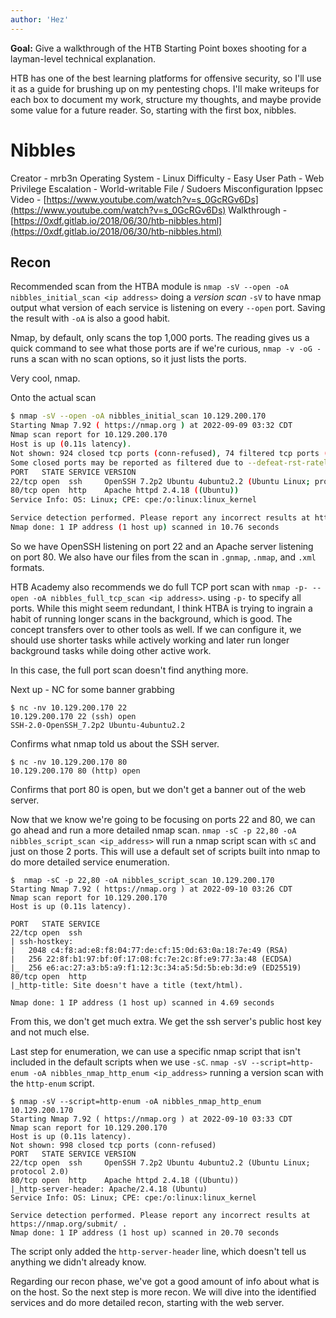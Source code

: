 ```yaml
---
author: 'Hez'
---
```

**Goal:** Give a walkthrough of the HTB Starting Point boxes shooting for a layman-level technical explanation.

HTB has one of the best learning platforms for offensive security, so I'll use it as a guide for brushing up on my pentesting chops. I'll make writeups for each box to document my work, structure my thoughts, and maybe provide some value for a future reader. So, starting with the first box, nibbles.   

# Nibbles
Creator - mrb3n
Operating System - Linux
Difficulty - Easy
User Path - Web
Privilege Escalation - World-writable File / Sudoers Misconfiguration
Ippsec Video - [https://www.youtube.com/watch?v=s_0GcRGv6Ds](https://www.youtube.com/watch?v=s_0GcRGv6Ds)
Walkthrough - [https://0xdf.gitlab.io/2018/06/30/htb-nibbles.html](https://0xdf.gitlab.io/2018/06/30/htb-nibbles.html)

## Recon
Recommended scan from the HTBA module is `nmap -sV --open -oA nibbles_initial_scan <ip address>` doing a *version scan* `-sV` to have nmap output what version of each service is listening on every `--open` port. Saving the result with `-oA` is also a good habit.

Nmap, by default, only scans the top 1,000 ports. The reading gives us a quick command to see what those ports are if we're curious, `nmap -v -oG -` runs a scan with no scan options, so it just lists the ports.

Very cool, nmap.

Onto the actual scan

```bash
$ nmap -sV --open -oA nibbles_initial_scan 10.129.200.170
Starting Nmap 7.92 ( https://nmap.org ) at 2022-09-09 03:32 CDT
Nmap scan report for 10.129.200.170
Host is up (0.11s latency).
Not shown: 924 closed tcp ports (conn-refused), 74 filtered tcp ports (no-response)
Some closed ports may be reported as filtered due to --defeat-rst-ratelimit
PORT   STATE SERVICE VERSION
22/tcp open  ssh     OpenSSH 7.2p2 Ubuntu 4ubuntu2.2 (Ubuntu Linux; protocol 2.0)
80/tcp open  http    Apache httpd 2.4.18 ((Ubuntu))
Service Info: OS: Linux; CPE: cpe:/o:linux:linux_kernel

Service detection performed. Please report any incorrect results at https://nmap.org/submit/ .
Nmap done: 1 IP address (1 host up) scanned in 10.76 seconds

```

So we have OpenSSH listening on port 22 and an Apache server listening on port 80. We also have our files from the scan in `.gnmap`, `.nmap`, and `.xml` formats. 

HTB Academy also recommends we do full TCP port scan with `nmap -p- --open -oA nibbles_full_tcp_scan <ip address>`. using `-p-` to specify all ports. While this might seem redundant, I think HTBA is trying to ingrain a habit of running longer scans in the background, which is good. The concept transfers over to other tools as well. If we can configure it, we should use shorter tasks while actively working and later run longer background tasks while doing other active work.

In this case, the full port scan doesn't find anything more.

Next up - NC for some banner grabbing

```shell
$ nc -nv 10.129.200.170 22
10.129.200.170 22 (ssh) open
SSH-2.0-OpenSSH_7.2p2 Ubuntu-4ubuntu2.2
```

Confirms what nmap told us about the SSH server.

```shell
$ nc -nv 10.129.200.170 80
10.129.200.170 80 (http) open
```

Confirms that port 80 is open, but we don't get a banner out of the web server.

Now that we know we're going to be focusing on ports 22 and 80, we can go ahead and run a more detailed nmap scan. `nmap -sC -p 22,80 -oA nibbles_script_scan <ip_address>` will run a nmap script scan with `sC` and just on those 2 ports. This will use a default set of scripts built into nmap to do more detailed service enumeration.

```shell
$  nmap -sC -p 22,80 -oA nibbles_script_scan 10.129.200.170
Starting Nmap 7.92 ( https://nmap.org ) at 2022-09-10 03:26 CDT
Nmap scan report for 10.129.200.170
Host is up (0.11s latency).

PORT   STATE SERVICE
22/tcp open  ssh
| ssh-hostkey: 
|   2048 c4:f8:ad:e8:f8:04:77:de:cf:15:0d:63:0a:18:7e:49 (RSA)
|   256 22:8f:b1:97:bf:0f:17:08:fc:7e:2c:8f:e9:77:3a:48 (ECDSA)
|_  256 e6:ac:27:a3:b5:a9:f1:12:3c:34:a5:5d:5b:eb:3d:e9 (ED25519)
80/tcp open  http
|_http-title: Site doesn't have a title (text/html).

Nmap done: 1 IP address (1 host up) scanned in 4.69 seconds
```

From this, we don't get much extra. We get the ssh server's public host key and not much else.

Last step for enumeration, we can use a specific nmap script that isn't included in the default scripts when we use `-sC`. `nmap -sV --script=http-enum -oA nibbles_nmap_http_enum <ip_address>` running a version scan with the `http-enum` script.

```shell
$ nmap -sV --script=http-enum -oA nibbles_nmap_http_enum 10.129.200.170
Starting Nmap 7.92 ( https://nmap.org ) at 2022-09-10 03:33 CDT
Nmap scan report for 10.129.200.170
Host is up (0.11s latency).
Not shown: 998 closed tcp ports (conn-refused)
PORT   STATE SERVICE VERSION
22/tcp open  ssh     OpenSSH 7.2p2 Ubuntu 4ubuntu2.2 (Ubuntu Linux; protocol 2.0)
80/tcp open  http    Apache httpd 2.4.18 ((Ubuntu))
|_http-server-header: Apache/2.4.18 (Ubuntu)
Service Info: OS: Linux; CPE: cpe:/o:linux:linux_kernel

Service detection performed. Please report any incorrect results at https://nmap.org/submit/ .
Nmap done: 1 IP address (1 host up) scanned in 20.70 seconds

```

The script only added the `http-server-header` line, which doesn't tell us anything we didn't already know. 

Regarding our recon phase, we've got a good amount of info about what is on the host. So the next step is more recon. We will dive into the identified services and do more detailed recon, starting with the web server.
